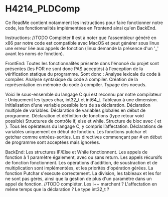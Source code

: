# H4214_PLDComp

Ce ReadMe contient notamment les instructions pour faire fonctionner notre code, les fonctionnalités implémentées en Frontend
ainsi qu'en BackEnd.

Instructions: //TODO Compléter
Il est à noter que l'assembleur généré en x86 par notre code est compatible avec MacOS et peut générer sous linux une erreur
liée aux appels de fonction (linux demande la présence d'un '_' avant les noms de fonction).

FrontEnd:
Toutes les fonctionnalités présente dans l'énoncé du projet sont présentes (les FOR ne sont donc PAS acceptés) à l'exception
de la vérification statique du programme. Sont donc :
  Analyse lexicale du code à compiler.
  Analyse syntaxique du code à compiler. 
  Création de la représentation en mémoire du code à compiler.
  Typage des noeuds.

Voici le sous-ensemble du langage C qui est reconnu par notre compilateur : 
  Uniquement les types char, int32_t et int64_t.
  Tableaux à une dimension.
  Initialisation d’une variable possible lors de sa déclaration.
  Déclaration multiple de variables.
  Déclaration de variables globales en début de programme.
  Déclaration et définition de fonctions (type retour void possible)
  Structures de contrôle if, else et while.
  Structure de bloc avec { et }.
  Tous les opérateurs du langage C, y compris l’affectation.
  Déclarations de variables uniquement en début de fonction.
  Les fonctions putchar et getchar comme entrées-sorties.
  Les directives commençant par # en début de programme sont acceptées mais ignorées.

BackEnd:
Les structures IF/Else et While fonctionnent. Les appels de fonction à 1 paramètre également, avec ou sans return.
Les appels récursifs de fonction fonctionnent. 
Les opérations d'addition, de soustraction et de multiplication sont implémentées, et les priorités d'opération gérées.
La fonction Putchar s'execute correctement. 
La division, les tableaux et les for ne sont pas gérés, ainsi que la gestion de plus d'un paramètre dans un appel de fonction.
//TODO compléter. Les i++ marchent ? L'affectation en même temps que la déclaration ? Le type int32_t ?
